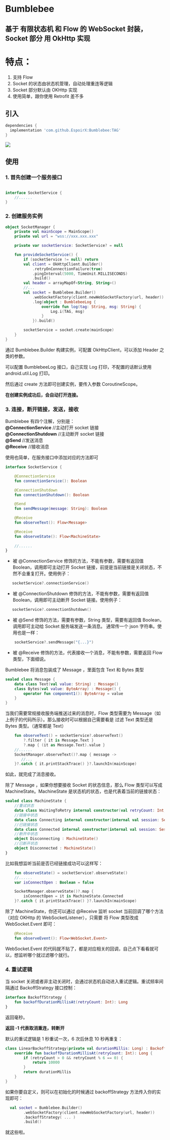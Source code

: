# Bumblebee
## 基于 有限状态机 和 Flow 的 WebSocket 封装，Socket 部分 用 OkHttp 实现

# 特点：
1. 支持 Flow
2. Socket 的状态由状态机管理，自动处理重连等逻辑
3. Socket 部分默认由 OKHttp 实现
4. 使用简单，跟你使用 Retrofit 差不多

## 引入
```groovy
dependencies {
  implementation 'com.github.EspoirX:Bumblebee:TAG'
}
```
[![](https://jitpack.io/v/EspoirX/Bumblebee.svg)](https://jitpack.io/#EspoirX/Bumblebee)

## 使用
### 1. 首先创建一个服务接口
```kotlin

interface SocketService {
    //......
}
```

### 2. 创建服务实例
```kotlin
object SocketManager {
    private val mainScope = MainScope()
    private val url = "wss://xxx.xxx.xxx"

    private var socketService: SocketService? = null

    fun provideSocketService() {
        if (socketService != null) return
        val client = OkHttpClient.Builder()
            .retryOnConnectionFailure(true)
            .pingInterval(5000, TimeUnit.MILLISECONDS)
            .build()
        val header = arrayMapOf<String, String>()
        //...
        val socket = Bumblebee.Builder()
            .webSocketFactory(client.newWebSocketFactory(url, header))
            .log(object : BumblebeeLog {
                override fun log(tag: String, msg: String) {
                    Log.i(TAG, msg)
                }
            }).build()

        socketService = socket.create(mainScope)
    }
}
```
通过 Bumblebee.Builder 构建实例，可配置 OkHttpClient，可以添加 Header 之类的参数。  

可以配置 BumblebeeLog 接口，自己实现 Log 打印，不配置的话默认使用 android.util.Log 打印。

然后通过 create 方法即可创建实例，要传入参数 CoroutineScope。

**在创建实例成功后，会自动打开连接。**

### 3. 连接，断开链接，发送，接收
Bumblebee 有四个注解，分别是：  
**@ConnectionService**   //主动打开 socket 链接  
**@ConnectionShutdown**  //主动断开 socket 链接  
**@Send**                //发送消息  
**@Receive**             //接收消息

使用也简单，在服务接口中添加对应的方法即可
```kotlin
interface SocketService {

    @ConnectionService
    fun connectionService(): Boolean

    @ConnectionShutdown
    fun connectionShutdown(): Boolean

    @Send
    fun sendMessage(message: String): Boolean

    @Receive
    fun observeText(): Flow<Message>

    @Receive
    fun observeState(): Flow<MachineState>
    
    //......
}
```
- 被 @ConnectionService 修饰的方法，不能有参数，需要有返回值 Boolean，调用即可主动打开 Socket 链接，前提是当前链接是关闭状态，不然不会重复打开。使用例子：
```kotlin
   socketService?.connectionService()
```

- 被 @ConnectionShutdown 修饰的方法，不能有参数，需要有返回值 Boolean，调用即可主动断开 Socket 链接。使用例子：
```kotlin
   socketService?.connectionShutdown()
```

- 被 @Send 修饰的方法，需要有参数，String 类型，需要有返回值 Boolean，调用即可主动给 Socket 服务端发送一条消息。
通常传一个 json 字符串。使用也是一样：
```kotlin
    socketService?.sendMessage("{...}")
```

- 被 @Receive 修饰的方法，代表接收一个消息，不能有参数，需要返回 Flow 类型，下面细说。

Bumblebee 将消息包装成了 Message ，里面包含 Text 和 Bytes 类型

```kotlin
sealed class Message {
    data class Text(val value: String) : Message()
    class Bytes(val value: ByteArray) : Message() {
        operator fun component1(): ByteArray = value
    }
}
```

当我们需要常规接收服务端推送过来的消息时，Flow 类型需要为 Message（如上例子的代码所示）。那么接收时可以根据自己需要看是
过滤 Text 类型还是 Bytes 类型。（通常都是 Text）
```kotlin
    fun observeText() = socketService?.observeText()
        ?.filter { it is Message.Text }
        ?.map { (it as Message.Text).value }
    //......
    SocketManager.observeText()?.map { message ->
       //... 
    }?.catch { it.printStackTrace() }?.launchIn(mainScope)
```
如此，就完成了消息接收。

除了 Message ，如果你想要接收 Socket 的状态信息，那么 Flow 类型可以写成 MachineState。MachineState 
是状态机的状态，也是代表着当前的链接状态：
```kotlin
sealed class MachineState {
    //重试状态
    data class WaitingToRetry internal constructor(val retryCount: Int, val retryInMillis: Long, ) : MachineState()
    //链接中状态
    data class Connecting internal constructor(internal val session: Session, val retryCount: Int, ) : MachineState()
    //已链接状态
    data class Connected internal constructor(internal val session: Session) : MachineState()
    //断开中状态
    object Disconnecting : MachineState()
    //已断开状态
    object Disconnected : MachineState()
}
```
比如我想监听当前是否已经链接成功可以这样写：
```kotlin
    fun observeState() = socketService?.observeState()
    //......
    var isConnectOpen : Boolean = false

    SocketManager.observeState()?.map {
        isConnectOpen = it is MachineState.Connected
    }?.catch { it.printStackTrace() }?.launchIn(mainScope)
```

除了 MachineState，你还可以通过 @Receive 监听 socket 当前回调了哪个方法（对应 OKHttp 的 WebSocketListener），只需要
将 Flow 类型改成 WebSocket.Event 即可：
```kotlin
    @Receive
    fun observeEvent(): Flow<WebSocket.Event>
```
WebSocket.Event 的代码就不贴了，都是对应相关的回调，自己点下看看就可以，想监听哪个就过滤哪个就行。

### 4. 重试逻辑
当 socket 关闭或者非主动关闭时，会通过状态机自动进入重试逻辑。重试频率间隔通过 BackoffStrategy 接口控制：
```kotlin
interface BackoffStrategy {
    fun backoffDurationMillisAt(retryCount: Int): Long
}
```
返回毫秒。  

**返回 -1 代表取消重连，转断开**

默认的重试逻辑是 1 秒重试一次，6 次后休息 10 秒再重复：
```kotlin
class LinearBackoffStrategy(private val durationMillis: Long) : BackoffStrategy {
    override fun backoffDurationMillisAt(retryCount: Int): Long {
        if (retryCount > 0 && retryCount % 6 == 0) {
            return 10000
        }
        return durationMillis
    }
}
```

如果你要自定义，则可以在初始化的时候通过 backoffStrategy 方法传入你的实现即可：
```kotlin
  val socket = Bumblebee.Builder()
        .webSocketFactory(client.newWebSocketFactory(url, header))
        .backoffStrategy( ... )
        .build()
```

就这些啦。
